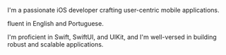 I'm a passionate iOS developer crafting user-centric mobile applications. 


fluent in English and Portuguese. 


I'm proficient in Swift, SwiftUI, and UIKit, and I'm well-versed in building robust and scalable applications.

